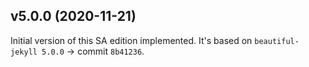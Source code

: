 ## v5.0.0 (2020-11-21)

Initial version of this SA edition implemented. It's based on `beautiful-jekyll 5.0.0` -> commit `8b41236`.
